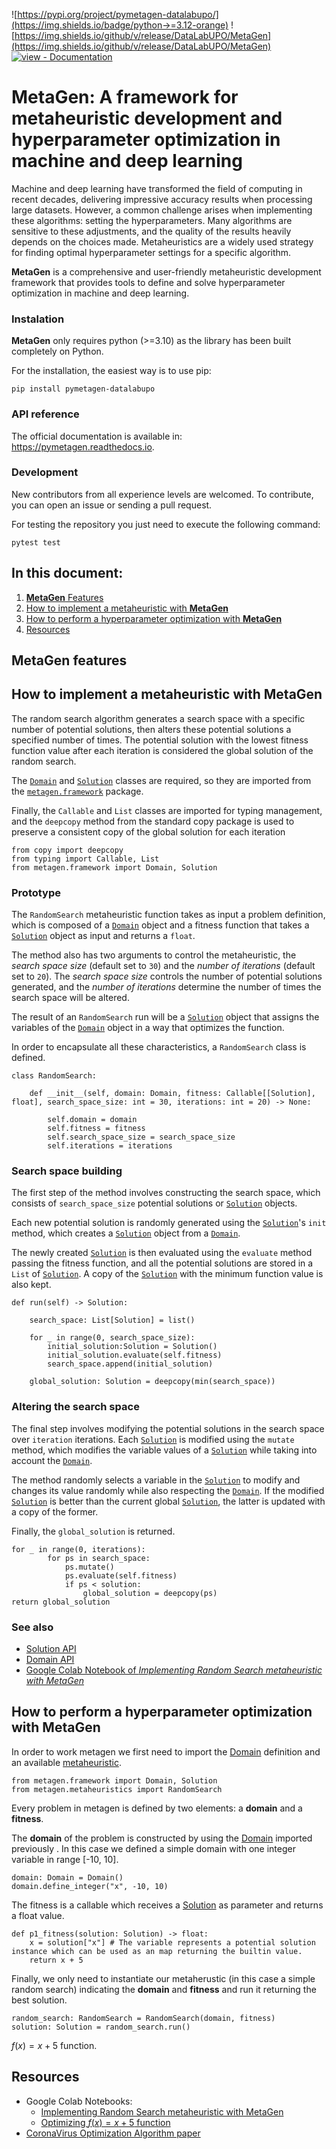 ![https://pypi.org/project/pymetagen-datalabupo/](https://img.shields.io/badge/python->=3.12-orange) ![https://img.shields.io/github/v/release/DataLabUPO/MetaGen](https://img.shields.io/github/v/release/DataLabUPO/MetaGen) [![view - Documentation](https://img.shields.io/badge/view-Documentation-blue)](https://pymetagen.readthedocs.io)

# MetaGen: A framework for metaheuristic development and hyperparameter optimization in machine and deep learning 

Machine and deep learning have transformed the field of computing in recent decades, delivering impressive accuracy results when processing large datasets. However, a common challenge arises when implementing these algorithms: setting the hyperparameters. Many algorithms are sensitive to these adjustments, and the quality of the results heavily depends on the choices made. Metaheuristics are a widely used strategy for finding optimal hyperparameter settings for a specific algorithm.

**MetaGen** is a comprehensive and user-friendly metaheuristic development framework that provides tools to define and solve hyperparameter optimization in machine and deep learning. 

### Instalation 
**MetaGen** only requires python (>=3.10) as the library has been built completely on Python.

For the installation, the easiest way is to use pip:

    pip install pymetagen-datalabupo

### API reference

The official documentation is available in: https://pymetagen.readthedocs.io.

### Development

New contributors from all experience levels are welcomed. To contribute, you can open an issue or sending a pull request.

For testing the repository you just need to execute the following command:

    pytest test

## In this document:

1. [**MetaGen** Features](#metagen-features)
2. [How to implement a metaheuristic with **MetaGen**](#how-to-implement-a-metaheuristic-with-metagen)
3. [How to perform a hyperparameter optimization with **MetaGen**](#how-to-perform-a-hyperparameter-optimization-with-metagen)
4. [Resources](#resources)


## **MetaGen** features

## How to implement a metaheuristic with **MetaGen**

The random search algorithm generates a search space with a specific number of potential solutions, then alters these potential solutions a specified number of times. The potential solution with the lowest fitness function value after each iteration is considered the global solution of the random search.

The [`Domain`](https://pymetagen.readthedocs.io/en/latest/domain/domain.html#metagen.framework.Domain) and [`Solution`](https://pymetagen.readthedocs.io/en/latest/solution/solution.html) classes are required, so they are imported from the [`metagen.framework`](https://pymetagen.readthedocs.io/en/latest/domain/domain.html#metagen.framework)  package.

Finally, the `Callable` and `List` classes are imported for typing management, and the `deepcopy` method from the standard copy package is used to preserve a consistent copy of the global solution for each iteration

    from copy import deepcopy
    from typing import Callable, List
    from metagen.framework import Domain, Solution

### Prototype

The `RandomSearch` metaheuristic function takes as input a problem definition, which is composed of a [`Domain`](https://pymetagen.readthedocs.io/en/latest/domain/domain.html#metagen.framework.Domain) object and a fitness function that takes a [`Solution`](https://pymetagen.readthedocs.io/en/latest/solution/solution.html) object as input and returns a `float`.

The method also has two arguments to control the metaheuristic, the _search space size_ (default set to `30`) and the _number of iterations_ (default set to `20`). The _search space size_ controls the number of potential solutions generated, and the _number of iterations_ determine the number of times the search space will be altered.

The result of an `RandomSearch` run will be a [`Solution`](https://pymetagen.readthedocs.io/en/latest/solution/solution.html) object that assigns the variables of the [`Domain`](https://pymetagen.readthedocs.io/en/latest/domain/domain.html#metagen.framework.Domain) object in a way that optimizes the function. 

In order to encapsulate all these characteristics, a `RandomSearch` class is defined.

    class RandomSearch:

        def __init__(self, domain: Domain, fitness: Callable[[Solution], float], search_space_size: int = 30, iterations: int = 20) -> None:

            self.domain = domain
            self.fitness = fitness
            self.search_space_size = search_space_size
            self.iterations = iterations

### Search space building

The first step of the method involves constructing the search space, which consists of `search_space_size` potential solutions or [`Solution`](https://pymetagen.readthedocs.io/en/latest/solution/solution.html) objects.

Each new potential solution is randomly generated using the [`Solution`](https://pymetagen.readthedocs.io/en/latest/solution/solution.html)'s `init` method, which creates a [`Solution`](https://pymetagen.readthedocs.io/en/latest/solution/solution.html) object from a [`Domain`](https://pymetagen.readthedocs.io/en/latest/domain/domain.html#metagen.framework.Domain).

The newly created [`Solution`](https://pymetagen.readthedocs.io/en/latest/solution/solution.html) is then evaluated using the `evaluate` method passing the fitness function, and all the potential solutions are stored in a `List` of [`Solution`](https://pymetagen.readthedocs.io/en/latest/solution/solution.html). A copy of the [`Solution`](https://pymetagen.readthedocs.io/en/latest/solution/solution.html) with the minimum function value is also kept.

    def run(self) -> Solution:

        search_space: List[Solution] = list()

        for _ in range(0, search_space_size):
            initial_solution:Solution = Solution()
            initial_solution.evaluate(self.fitness)
            search_space.append(initial_solution)

        global_solution: Solution = deepcopy(min(search_space))

### Altering the search space

The final step involves modifying the potential solutions in the search space over `iteration` iterations. Each [`Solution`](https://pymetagen.readthedocs.io/en/latest/solution/solution.html) is modified using the `mutate` method, which modifies the variable values of a [`Solution`](https://pymetagen.readthedocs.io/en/latest/solution/solution.html) while taking into account the [`Domain`](https://pymetagen.readthedocs.io/en/latest/domain/domain.html#metagen.framework.Domain).

The method randomly selects a variable in the [`Solution`](https://pymetagen.readthedocs.io/en/latest/solution/solution.html) to modify and changes its value randomly while also respecting the [`Domain`](https://pymetagen.readthedocs.io/en/latest/domain/domain.html#metagen.framework.Domain). If the modified [`Solution`](https://pymetagen.readthedocs.io/en/latest/solution/solution.html) is better than the current global [`Solution`](https://pymetagen.readthedocs.io/en/latest/solution/solution.html), the latter is updated with a copy of the former.

Finally, the `global_solution` is returned.

    for _ in range(0, iterations):
            for ps in search_space:
                ps.mutate()
                ps.evaluate(self.fitness)
                if ps < solution:
                    global_solution = deepcopy(ps)
    return global_solution

### See also
- [Solution API](https://pymetagen.readthedocs.io/en/latest/solution/solution.html)
- [Domain API](https://pymetagen.readthedocs.io/en/latest/domain/domain.html#metagen.framework.Domain)
- [Google Colab Notebook of _Implementing Random Search metaheuristic with MetaGen_](https://colab.research.google.com/github/DataLabUPO/MetaGen/blob/master/notebooks/duc_rs.ipynb)


## How to perform a hyperparameter optimization with **MetaGen**

In order to work metagen we first need to import the [Domain](https://pymetagen.readthedocs.io/en/latest/domain/domain.html#metagen.framework.Domain) definition and an available [metaheuristic](https://pymetagen.readthedocs.io/en/latest/metaheuristics/index.html).  

    from metagen.framework import Domain, Solution
    from metagen.metaheuristics import RandomSearch

Every problem in metagen is defined by two elements: a **domain** and a **fitness**.

The **domain** of the problem is constructed by using the [Domain](https://pymetagen.readthedocs.io/en/latest/domain/domain.html#metagen.framework.Domain) imported previously . In this case we defined a simple domain with one integer variable in range [-10, 10].

    domain: Domain = Domain()
    domain.define_integer("x", -10, 10)

The fitness is a callable which receives a [Solution](https://pymetagen.readthedocs.io/en/latest/solution/solution.html) as parameter and returns a float value.

    def p1_fitness(solution: Solution) -> float:
        x = solution["x"] # The variable represents a potential solution instance which can be used as an map returning the builtin value.
        return x + 5

Finally, we only need to instantiate our metaherustic (in this case a simple random search) indicating the **domain** and **fitness** and run it returning the best solution.

    random_search: RandomSearch = RandomSearch(domain, fitness)
    solution: Solution = random_search.run()

$f(x)=x+5$ function.

## Resources

- Google Colab Notebooks:
  - [Implementing Random Search metaheuristic with MetaGen](https://colab.research.google.com/github/DataLabUPO/MetaGen/blob/master/notebooks/duc_rs.ipynb)
  - [Optimizing $f(x)=x+5$ function](https://colab.research.google.com/github/DataLabUPO/MetaGen/blob/master/notebooks/suc_p1.ipynb)
- [CoronaVirus Optimization Algorithm paper](https://www.liebertpub.com/doi/10.1089/big.2020.0051)
